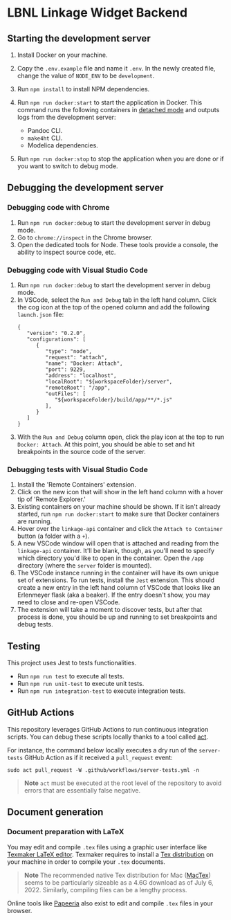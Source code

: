 # LBNL Linkage Widget Backend

## Starting the development server

1. Install Docker on your machine.
1. Copy the `.env.example` file and name it `.env`. In the newly created file, change the value of `NODE_ENV` to be `development`.
1. Run `npm install` to install NPM dependencies.
1. Run `npm run docker:start` to start the application in Docker. This command runs the following containers in [detached mode](https://docs.docker.com/engine/reference/commandline/compose_up/#options) and outputs logs from the development server:

   - Pandoc CLI.
   - `make4ht` CLI.
   - Modelica dependencies.

1. Run `npm run docker:stop` to stop the application when you are done or if you want to switch to debug mode.

## Debugging the development server

### Debugging code with Chrome

1. Run `npm run docker:debug` to start the development server in debug mode.
1. Go to `chrome://inspect` in the Chrome browser.
1. Open the dedicated tools for Node. These tools provide a console, the ability to inspect source code, etc.

### Debugging code with Visual Studio Code

1. Run `npm run docker:debug` to start the development server in debug mode.
1. In VSCode, select the `Run and Debug` tab in the left hand column. Click the cog icon at the top of the opened column and add the following `launch.json` file:
   ```
   {
      "version": "0.2.0",
      "configurations": [
         {
            "type": "node",
            "request": "attach",
            "name": "Docker: Attach",
            "port": 9229,
            "address": "localhost",
            "localRoot": "${workspaceFolder}/server",
            "remoteRoot": "/app",
            "outFiles": [
               "${workspaceFolder}/build/app/**/*.js"
            ],
         }
      ]
   }
   ```
1. With the `Run and Debug` column open, click the play icon at the top to run `Docker: Attach`. At this point, you should be able to set and hit breakpoints in the source code of the server.

### Debugging tests with Visual Studio Code

1. Install the 'Remote Containers' extension.
1. Click on the new icon that will show in the left hand column with a hover tip of 'Remote Explorer.'
1. Existing containers on your machine should be shown. If it isn't already started, run `npm run docker:start` to make sure that Docker containers are running.
1. Hover over the `linkage-api` container and click the `Attach to Container` button (a folder with a `+`).
1. A new VSCode window will open that is attached and reading from the `linkage-api` container. It'll be blank, though, as you'll need to specify which directory you'd like to open in the container. Open the `/app` directory (where the `server` folder is mounted).
1. The VSCode instance running in the container will have its own unique set of extensions. To run tests, install the `Jest` extension. This should create a new entry in the left hand column of VSCode that looks like an Erlenmeyer flask (aka a beaker). If the entry doesn't show, you may need to close and re-open VSCode.
1. The extension will take a moment to discover tests, but after that process is done, you should be up and running to set breakpoints and debug tests.

## Testing

This project uses Jest to tests functionalities.

- Run `npm run test` to execute all tests.
- Run `npm run unit-test` to execute unit tests.
- Run `npm run integration-test` to execute integration tests.

## GitHub Actions

This repository leverages GitHub Actions to run continuous integration scripts. You can debug these scripts locally thanks to a tool called [act](https://github.com/nektos/act).

For instance, the command below locally executes a dry run of the `server-tests` GitHub Action as if it received a `pull_request` event:

```
sudo act pull_request -W .github/workflows/server-tests.yml -n
```

> **Note** `act` must be executed at the root level of the repository to avoid errors that are essentially false negative.

## Document generation

### Document preparation with LaTeX

You may edit and compile `.tex` files using a graphic user interface like [Texmaker LaTeX editor](https://www.xm1math.net/texmaker/download.html). Texmaker requires to install a [Tex distribution](https://www.latex-project.org/get/) on your machine in order to compile your `.tex` documents.

> **Note** The recommended native Tex distribution for Mac ([MacTex](https://www.tug.org/mactex/mactex-download.html)) seems to be particularly sizeable as a 4.6G download as of July 6, 2022. Similarly, compiling files can be a lengthy process.

Online tools like [Papeeria](www.papeeria.com) also exist to edit and compile `.tex` files in your browser.
